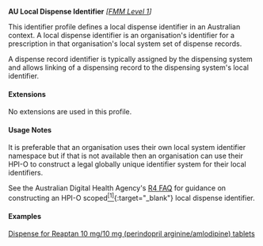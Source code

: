 **AU Local Dispense Identifier**  *[[FMM Level 1](guidance.html)]*

This identifier profile defines a local dispense identifier in an Australian context. A local dispense identifier is an organisation's identifier for a prescription in that organisation's local system set of dispense records.

A dispense record identifier is typically assigned by the dispensing system and allows linking of a dispensing record to the dispensing system's local identifier.


#### Extensions

No extensions are used in this profile.


#### Usage Notes

It is preferable that an organisation uses their own local system identifier namespace but if that is not available then an organisation can use their HPI-O to construct a legal globally unique identifier system for their local identifiers. 

See the Australian Digital Health Agency's [R4 FAQ](https://github.com/AuDigitalHealth/ci-fhir-r4/wiki/Frequently-Asked-Questions) for guidance on constructing an HPI-O scoped[<sup>[1]</sup>](http://ns.electronichealth.net.au/id/hpio-scoped/dispense/1.0/index.html){:target="_blank"} local dispense identifier.


#### Examples

[Dispense for Reaptan 10 mg/10 mg (perindopril arginine/amlodipine) tablets](MedicationDispense-medicationdispense-example0.html)